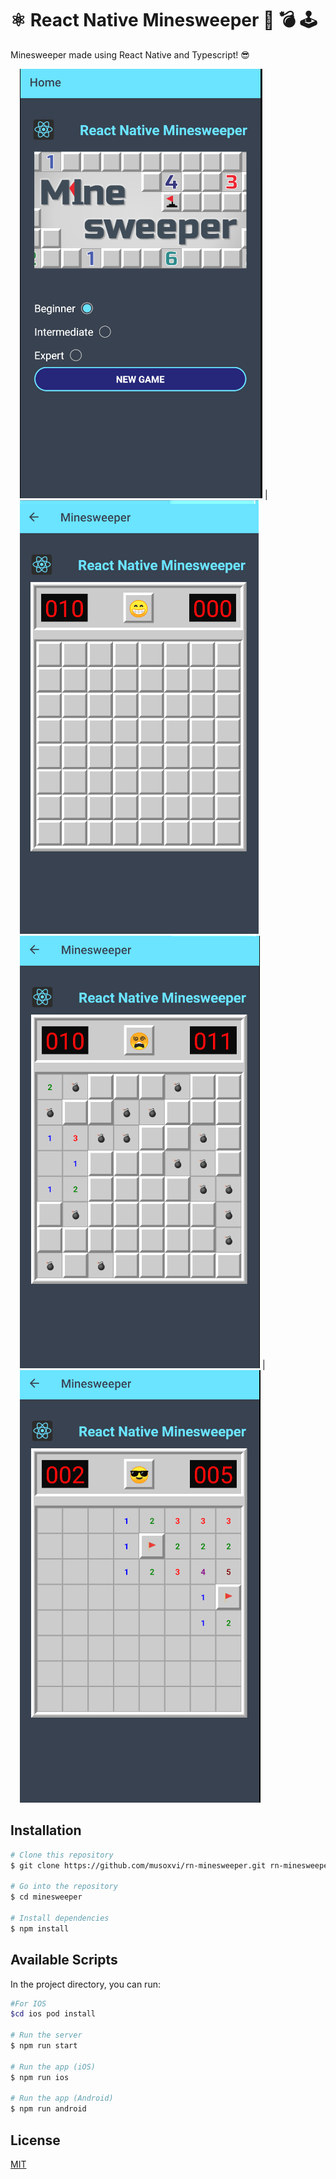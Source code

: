 # ⚛️ React Native Minesweeper 🚩 💣 🕹

Minesweeper made using React Native and Typescript! 😎

<img src="./src/img/minesweeper-home.png" alt="minesweeper" style="margin-left: 15px;" /> | 
<img src="./src/img/minesweeper-start.png" alt="minesweeper" style="margin-left: 15px;" />
<img src="./src/img/minesweeper-lose.png" alt="minesweeper" style="margin-left: 15px;" /> | 
<img src="./src/img/minesweeper-win.png" alt="minesweeper" style="margin-left: 15px;" />

## Installation

```bash
# Clone this repository
$ git clone https://github.com/musoxvi/rn-minesweeper.git rn-minesweeper

# Go into the repository
$ cd minesweeper

# Install dependencies
$ npm install
```

## Available Scripts

In the project directory, you can run:

```bash
#For IOS
$cd ios pod install

# Run the server
$ npm run start

# Run the app (iOS)
$ npm run ios

# Run the app (Android)
$ npm run android
```

## License

[MIT](https://choosealicense.com/licenses/mit/)
